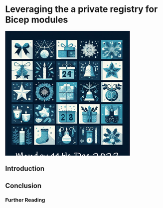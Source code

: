 # Leveraging the a private registry for Bicep modules

<!-- markdownlint-disable MD033 -->
<div style="width: 400px; height: 400px; overflow: hidden;">
  <img src="./.images/11th.png" alt="Bicep Advent Calendar" style="clip: rect(0px,60px,200px,0px);">
</div>
<!-- markdownlint-enable -->

## Introduction

## Conclusion

### Further Reading
